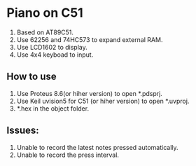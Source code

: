 # Piano on C51
  1. Based on AT89C51.
  2. Use 62256 and 74HC573 to expand external RAM.
  3. Use LCD1602 to display.
  4. Use 4x4 keyboad to input.
## How to use
  1. Use Proteus 8.6(or hiher version) to open *.pdsprj.
  2. Use Keil uvision5 for C51 (or hiher version) to open *.uvproj.
  3. *.hex in the object folder.
## Issues:
  1. Unable to record the latest notes pressed automatically.
  2. Unable to record the press interval.
